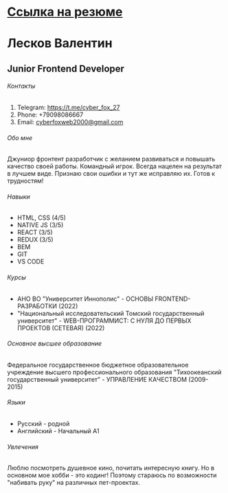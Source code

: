 # [Ссылка на резюме](https://valentincyberfox.github.io/resume/)

# Лесков Валентин
## Junior Frontend Developer

###### Контакты
1. Telegram: https://t.me/cyber_fox_27
2. Phone: +79098086667
3. Email: cyberfoxweb2000@gmail.com

###### Обо мне
Джуниор фронтент разработчик с желанием развиваться и повышать качество своей работы. Командный игрок. Всегда нацелен на результат в лучшем виде. Признаю свои ошибки и тут же исправляю их. Готов к трудностям!

###### Навыки

* HTML, CSS (4/5)
* NATIVE JS (3/5)
* REACT (3/5)
* REDUX (3/5)
* BEM
* GIT
* VS CODE

###### Курсы

* АНО ВО "Университет Иннополис" - ОСНОВЫ FRONTEND-РАЗРАБОТКИ (2022)
* "Национальный исследовательский Томский государственный университет" - WEB-ПРОГРАММИСТ: С НУЛЯ ДО ПЕРВЫХ ПРОЕКТОВ (СЕТЕВАЯ) (2022)

###### Основное высшее образование

Федеральное государственное бюджетное образовательное учреждение высшего профессионального образования "Тихоокеанский государственный университет" - УПРАВЛЕНИЕ КАЧЕСТВОМ (2009-2015)

###### Языки
  * Русский - родной
  * Английский - Начальный А1

###### Увлечения

Люблю посмотреть душевное кино, почитать интересную книгу. Но в основном мое хобби - это кодинг! Поэтому стараюсь по возможности "набивать руку" на различных пет-проектах.




